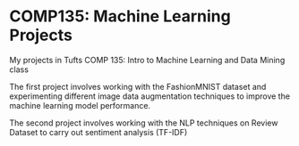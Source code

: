 # COMP135: Machine Learning Projects
My projects in Tufts COMP 135: Intro to Machine Learning and Data Mining class 

The first project involves working with the FashionMNIST dataset and experimenting different image data augmentation techniques to improve the machine learning model performance.

The second project involves working with the NLP techniques on Review Dataset to carry out sentiment analysis (TF-IDF)
